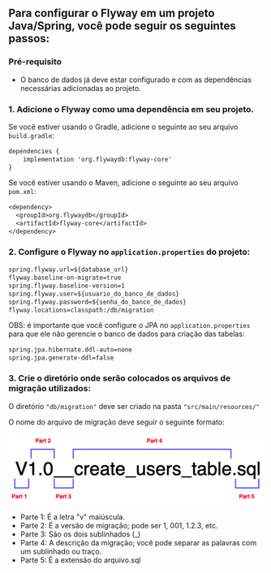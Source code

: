 ## Para configurar o Flyway em um projeto Java/Spring, você pode seguir os seguintes passos:

### Pré-requisito
- O banco de dados já deve estar configurado e com as dependências necessárias adicionadas ao projeto.

### 1. Adicione o Flyway como uma dependência em seu projeto. 

Se você estiver usando o Gradle, adicione o seguinte ao seu arquivo <code>build.gradle</code>:

```
dependencies {
    implementation 'org.flywaydb:flyway-core'
}
```

Se você estiver usando o Maven, adicione o seguinte ao seu arquivo <code>pom.xml</code>:

```
<dependency>
  <groupId>org.flywaydb</groupId>
  <artifactId>flyway-core</artifactId>
</dependency>
```
### 2. Configure o Flyway no <code>application.properties</code> do projeto:

```
spring.flyway.url=${database_url}
flyway.baseline-on-migrate=true
spring.flyway.baseline-version=1
spring.flyway.user=${usuario_do_banco_de_dados}
spring.flyway.password=${senha_do_banco_de_dados}
flyway.locations=classpath:/db/migration
```

OBS: é importante que você configure o JPA no <code>application.properties</code> para que ele não gerencie o banco de dados para criação das tabelas:

```
spring.jpa.hibernate.ddl-auto=none
spring.jpa.generate-ddl=false
```
### 3. Crie o diretório onde serão colocados os arquivos de migração utilizados:

O diretório <code>"db/migration"</code> deve ser criado na pasta <code>"src/main/resources/"</code>

O nome do arquivo de migração deve seguir o seguinte formato:

![img.png](img.png "Imagem que mostra a divisão na nomeclatura do arquivo v1.0__create_user_table.sql")

- Parte 1: É a letra "v" maiúscula.
- Parte 2: É a versão de migração; pode ser 1, 001, 1.2.3, etc.
- Parte 3: São os dois sublinhados (_)
- Parte 4: A descrição da migração; você pode separar as palavras com um sublinhado ou traço.
- Parte 5: É a extensão do arquivo.sql